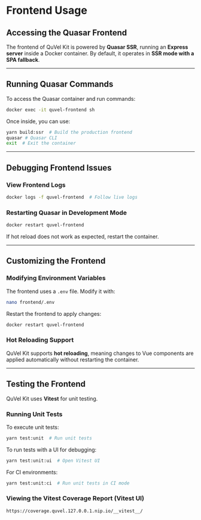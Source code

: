 # Frontend Usage

## Accessing the Quasar Frontend

The frontend of QuVel Kit is powered by **Quasar SSR**, running an **Express server** inside a Docker container. By default, it operates in **SSR mode with a SPA fallback**.

---

## Running Quasar Commands

To access the Quasar container and run commands:

```bash
docker exec -it quvel-frontend sh
```

Once inside, you can use:

```bash
yarn build:ssr  # Build the production frontend
quasar # Quasar CLI
exit  # Exit the container
```

---

## Debugging Frontend Issues

### View Frontend Logs

```bash
docker logs -f quvel-frontend  # Follow live logs
```

### Restarting Quasar in Development Mode

```bash
docker restart quvel-frontend
```

If hot reload does not work as expected, restart the container.

---

## Customizing the Frontend

### **Modifying Environment Variables**

The frontend uses a `.env` file. Modify it with:

```bash
nano frontend/.env
```

Restart the frontend to apply changes:

```bash
docker restart quvel-frontend
```

### **Hot Reloading Support**

QuVel Kit supports **hot reloading**, meaning changes to Vue components are applied automatically without restarting the container.

---

## Testing the Frontend

QuVel Kit uses **Vitest** for unit testing.

### Running Unit Tests

To execute unit tests:

```bash
yarn test:unit  # Run unit tests
```

To run tests with a UI for debugging:

```bash
yarn test:unit:ui  # Open Vitest UI
```

For CI environments:

```bash
yarn test:unit:ci  # Run unit tests in CI mode
```

### **Viewing the Vitest Coverage Report (Vitest UI)**

```bash
https://coverage.quvel.127.0.0.1.nip.io/__vitest__/
```
